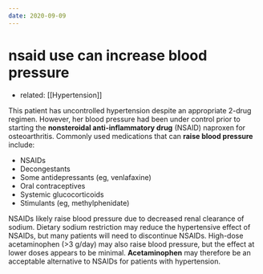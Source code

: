 ```yaml
---
date: 2020-09-09
---
```


# nsaid use can increase blood pressure

- related: [[Hypertension]]

This patient has uncontrolled hypertension despite an appropriate 2-drug regimen.  However, her blood pressure had been under control prior to starting the **nonsteroidal anti-inflammatory drug** (NSAID) naproxen for osteoarthritis.  Commonly used medications that can **raise blood pressure** include:

- NSAIDs
- Decongestants
- Some antidepressants (eg, venlafaxine)
- Oral contraceptives
- Systemic glucocorticoids
- Stimulants (eg, methylphenidate)

NSAIDs likely raise blood pressure due to decreased renal clearance of sodium.  Dietary sodium restriction may reduce the hypertensive effect of NSAIDs, but many patients will need to discontinue NSAIDs.  High-dose acetaminophen (>3 g/day) may also raise blood pressure, but the effect at lower doses appears to be minimal.  **Acetaminophen** may therefore be an acceptable alternative to NSAIDs for patients with hypertension.
